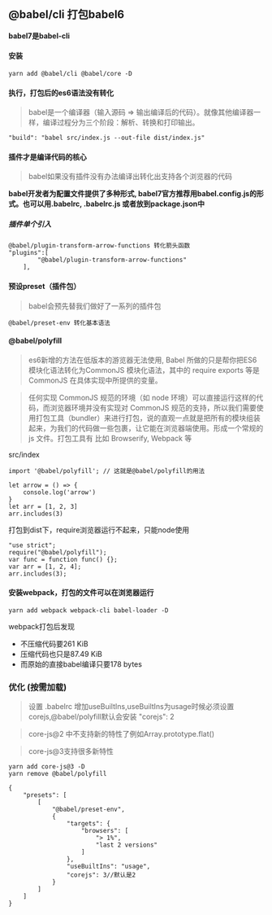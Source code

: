 ## @babel/cli 打包babel6 
**babel7是babel-cli**
#### 安装
```
yarn add @babel/cli @babel/core -D 
```
#### 执行，打包后的es6语法没有转化

>babel是一个编译器（输入源码 => 输出编译后的代码）。就像其他编译器一样，编译过程分为三个阶段：解析、转换和打印输出。

```
"build": "babel src/index.js --out-file dist/index.js"
```
#### 插件才是编译代码的核心

>babel如果没有插件没有办法编译出转化出支持各个浏览器的代码

**babel开发者为配置文件提供了多种形式, babel7官方推荐用babel.config.js的形式。也可以用.babelrc, .babelrc.js 或者放到package.json中**

##### 插件单个引入
```
@babel/plugin-transform-arrow-functions 转化箭头函数
"plugins":[
        "@babel/plugin-transform-arrow-functions"
    ],
```

#### 预设preset（插件包）

>babel会预先替我们做好了一系列的插件包

```
@babel/preset-env 转化基本语法
```
#### @babel/polyfill

>es6新增的方法在低版本的游览器无法使用, Babel 所做的只是帮你把ES6 模块化语法转化为CommonJS 模块化语法，其中的 require exports 等是 CommonJS 在具体实现中所提供的变量。

>任何实现 CommonJS 规范的环境（如 node 环境）可以直接运行这样的代码，而浏览器环境并没有实现对 CommonJS 规范的支持，所以我们需要使用打包工具（bundler）来进行打包，说的直观一点就是把所有的模块组装起来，为我们的代码做一些包裹，让它能在浏览器端使用。形成一个常规的 js 文件。打包工具有 比如 Browserify, Webpack 等

src/index
```
import '@babel/polyfill'; // 这就是@babel/polyfill的用法

let arrow = () => {
    console.log('arrow')
}
let arr = [1, 2, 3]
arr.includes(3)
```
打包到dist下，require浏览器运行不起来，只能node使用
```
"use strict";
require("@babel/polyfill");
var func = function func() {};
var arr = [1, 2, 4];
arr.includes(3);
```
#### 安装webpack，打包的文件可以在浏览器运行

```
yarn add webpack webpack-cli babel-loader -D
```
webpack打包后发现
 - 不压缩代码要261 KiB 
 - 压缩代码也只是87.49 KiB
 - 而原始的直接babel编译只要178 bytes

### 优化 (按需加载)
> 设置 .babelrc 增加useBuiltIns,useBuiltIns为usage时候必须设置corejs,@babel/polyfill默认会安装 "corejs": 2

>core-js@2 中不支持新的特性了例如Array.prototype.flat()

>core-js@3支持很多新特性
```
yarn add core-js@3 -D
yarn remove @babel/polyfill
```
```
{
    "presets": [
        [
            "@babel/preset-env",
            {
                "targets": {
                    "browsers": [
                        "> 1%",
                        "last 2 versions"
                    ]
                },
                "useBuiltIns": "usage",
                "corejs": 3//默认是2
            }
        ]
    ]
}

